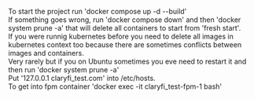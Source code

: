 To start the project run 'docker compose up -d --build' <br/>
If something goes wrong, run 'docker compose down' and then 'docker system prune -a' that will delete all containers to start from 'fresh start'.<br/>
If you were runnig kubernetes before you need to delete all images in kubernetes context too because there are sometimes conflicts between images and containers. <br/>
Very rarely but if you on Ubuntu sometimes you eve need to restart it and then run 'docker system prune -a'  <br/>
Put '127.0.0.1       claryfi_test.com' into /etc/hosts. <br/>
To get into fpm container 'docker exec -it claryfi_test-fpm-1 bash'


